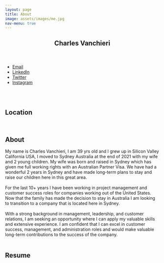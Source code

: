 ```yaml
---
layout: page
title: About
image: assets/images/me.jpg
nav-menu: true
---
```


<!-- Main -->
<div id="main" class="alt">

<!-- One -->
<section id="one">
	<div class="inner">
		<header class="major">
			<h1>Charles Vanchieri</h1>
		</header>
  		<ul class="actions">
					<li><a href="mailto:CVanchieri@Gmail.com" class="button">Email</a></li>
					<li><a href="https://www.linkedin.com/in/cvanchieri6/" class="button">LinkedIn</a></li>
					<li><a href="https://twitter.com/CVanchieri6" class="button">Twitter</a></li>
					<li><a href="https://www.instagram.com/cvanchieri6/" class="button">Instagram</a></li>
				</ul>
		<br>
		<a class="image">
			<img src="{% link assets/images/Family.png %}" alt="" data-position="center center" />
			</a>
		<br>
		<br>
		<h2 id="content">Location</h2>
		<a class="image">
			<img src="{% link assets/images/Map.png %}" alt="" data-position="center center" />
		</a>
		<br>
		<br>
		<h2 id="content">About</h2>
<!-- Content -->
My name is Charles Vanchieri, I am 39 yrs old and I grew up in Silicon Valley California USA, I moved to Sydney Australia at the end of 2021 with my wife and 2 young children. My wife was born and raised in Sydney which has given me full working rights with an Australian Partner Visa. We have had a wonderful 2 years in Sydney and have made long-term plans to stay and raise our children here in this great area. 
<br>
<br>
For the last 10+ years I have been working in project management and customer success roles for companies working out of the United States. Now that the family has made the decision to stay in Australia I am looking to transition to a company that is located here in Sydney.
<br>
<br>
With a strong background in management, leadership, and customer relations, I am seeking an opportunity where I can apply my valuable skills and extensive experience. I am confident that I can excel in customer success, management, and administration roles and would make valuable long-term contributions to the success of the company.
<br>
<br>
<h2 id="content">Resume</h2>
		<script src="https://gist.github.com/6feels/69f6ff42ab7d24ab1790db2f8d466f09.js"></script>
